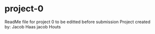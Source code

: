 # project-0
ReadMe file for project 0 to be editted before submission
Project created by:
Jacob Haas
jacob Houts
